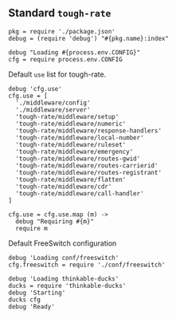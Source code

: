 Standard `tough-rate`
---------------------

    pkg = require './package.json'
    debug = (require 'debug') "#{pkg.name}:index"

    debug "Loading #{process.env.CONFIG}"
    cfg = require process.env.CONFIG

Default `use` list for tough-rate.

    debug 'cfg.use'
    cfg.use = [
      './middleware/config'
      './middleware/server'
      'tough-rate/middleware/setup'
      'tough-rate/middleware/numeric'
      'tough-rate/middleware/response-handlers'
      'tough-rate/middleware/local-number'
      'tough-rate/middleware/ruleset'
      'tough-rate/middleware/emergency'
      'tough-rate/middleware/routes-gwid'
      'tough-rate/middleware/routes-carrierid'
      'tough-rate/middleware/routes-registrant'
      'tough-rate/middleware/flatten'
      'tough-rate/middleware/cdr'
      'tough-rate/middleware/call-handler'
    ]

    cfg.use = cfg.use.map (m) ->
      debug "Requiring #{m}"
      require m

Default FreeSwitch configuration

    debug 'Loading conf/freeswitch'
    cfg.freeswitch = require './conf/freeswitch'

    debug 'Loading thinkable-ducks'
    ducks = require 'thinkable-ducks'
    debug 'Starting'
    ducks cfg
    debug 'Ready'
